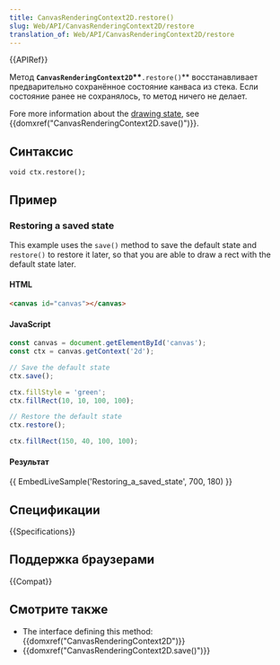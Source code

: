 ```yaml
---
title: CanvasRenderingContext2D.restore()
slug: Web/API/CanvasRenderingContext2D/restore
translation_of: Web/API/CanvasRenderingContext2D/restore
---
```

{{APIRef}}

Метод **`CanvasRenderingContext2D`\*\***`.restore()`\*\* восстанавливает предварительно сохранённое состояние канваса из стека. Если состояние ранее не сохранялось, то метод ничего не делает.

Fore more information about the [drawing state](/ru/docs/Web/API/CanvasRenderingContext2D.save#Drawing_state), see {{domxref("CanvasRenderingContext2D.save()")}}.

## Синтаксис

```
void ctx.restore();
```

## Пример

### Restoring a saved state

This example uses the `save()` method to save the default state and `restore()` to restore it later, so that you are able to draw a rect with the default state later.

#### HTML

```html
<canvas id="canvas"></canvas>
```

#### JavaScript

```js
const canvas = document.getElementById('canvas');
const ctx = canvas.getContext('2d');

// Save the default state
ctx.save();

ctx.fillStyle = 'green';
ctx.fillRect(10, 10, 100, 100);

// Restore the default state
ctx.restore();

ctx.fillRect(150, 40, 100, 100);
```

#### Результат

{{ EmbedLiveSample('Restoring_a_saved_state', 700, 180) }}

## Спецификации

{{Specifications}}

## Поддержка браузерами

{{Compat}}

## Смотрите также

- The interface defining this method: {{domxref("CanvasRenderingContext2D")}}
- {{domxref("CanvasRenderingContext2D.save()")}}
